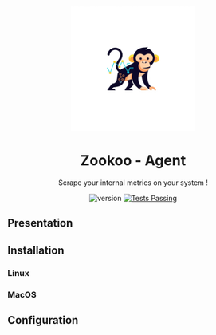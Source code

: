 <p align="center">
  <img src=".github/assets/zookoo.png" width="250">

  <h1 align="center">Zookoo - Agent</h1>
    <p align="center">Scrape your internal metrics on your system !</p>
</p>

<p align="center">
    <img src="https://img.shields.io/badge/version-0.0.1-blue" alt="version">
    <a href="https://github.com/hhertout/rac_tool/actions">
      <img alt="Tests Passing" src="https://github.com/hhertout/rac_tool/actions/workflows/rust.yml/badge.svg" />
    </a>
</p>

## Presentation

## Installation

### Linux

### MacOS

## Configuration
